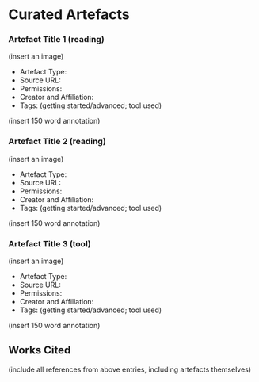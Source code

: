 # Curated Artefacts

### Artefact Title 1 (reading)
(insert an image)
* Artefact Type:
* Source URL:
* Permissions:
* Creator and Affiliation:
* Tags: (getting started/advanced; tool used)

(insert 150 word annotation)

### Artefact Title 2 (reading)
(insert an image)
* Artefact Type:
* Source URL:
* Permissions:
* Creator and Affiliation:
* Tags: (getting started/advanced; tool used)

(insert 150 word annotation)

### Artefact Title 3 (tool)
(insert an image)
* Artefact Type:
* Source URL:
* Permissions:
* Creator and Affiliation:
* Tags: (getting started/advanced; tool used)

(insert 150 word annotation)

## Works Cited
(include all references from above entries, including artefacts themselves)
